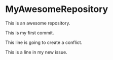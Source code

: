# MyAwesomeRepository
This is an awesome repository.
 
This is my first commit. 

This line is going to create a conflict. 

This is a line in my new issue. 
